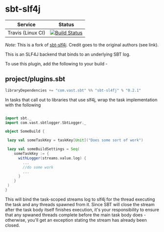 sbt-slf4j
=========

| Service                   | Status |
| ------------------------- | ------ |
| Travis (Linux CI)         | [![Build Status](https://travis-ci.org/larsrh/sbt-slf4j.svg?branch=fork)](https://travis-ci.org/larsrh/sbt-slf4j) |

_Note:_ This is a fork of [sbt-slf4j](https://github.com/sbt-slf4j/sbt-slf4j).
Credit goes to the original authors (see link).

This is an SLF4J backend that binds to an underlying SBT log.

To use this plugin, add the following to your build -

## project/plugins.sbt

```scala
libraryDependencies += "com.vast.sbt" %% "sbt-sl4fj" % "0.2.1"
```

In tasks that call out to libraries that use slf4j, wrap the task implementation with the following

```scala

import sbt._
import com.vast.sbtlogger.SbtLogger._

object SomeBuild {

 lazy val someTaskKey = taskKey[Unit]("Does some sort of work")

 lazy val someBuildSettings = Seq(
    someTaskKey := {
      withLogger(streams.value.log) {
        ...
        //do some work
        ...
      }
    }
 )
}

```

This will bind the task-scoped streams log to slf4j for the thread executing the task and any threads spawned from it.
Since SBT will close the stream after the task body itself finishes execution, it's your responsibility to ensure that
any spwaned threads complete before the main task body does - otherwise, you'll get an exception stating the
stream has already been closed.
